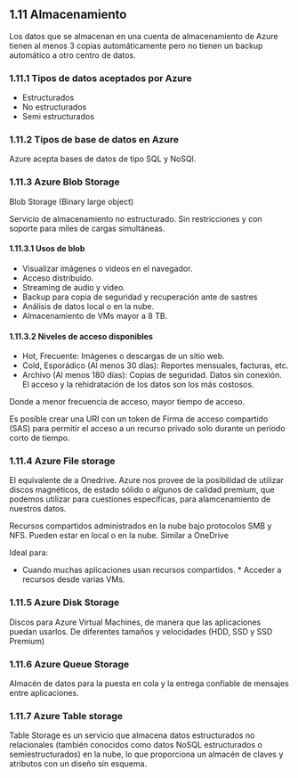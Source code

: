 ## 1.11 Almacenamiento

Los datos que se almacenan en una cuenta de almacenamiento de Azure tienen al
menos 3 copias automáticamente pero no tienen un backup automático a otro centro
de datos.

### 1.11.1 Tipos de datos aceptados por Azure

* Estructurados
* No estructurados
* Semi estructurados

### 1.11.2 Tipos de base de datos en Azure

Azure acepta bases de datos de tipo SQL y NoSQl.

### 1.11.3 Azure Blob Storage

Blob Storage (Binary large object)

Servicio de almacenamiento no estructurado. Sin restricciones y con soporte para
miles de cargas simultáneas.

#### 1.11.3.1 Usos de blob

* Visualizar imágenes o videos en el navegador.
* Acceso distribuido.
* Streaming de audio y video.
* Backup para copia de seguridad y recuperación ante de sastres
* Análisis de datos local o en la nube.
* Almacenamiento de VMs mayor a 8 TB.

#### 1.11.3.2 Niveles de acceso disponibles

* Hot, Frecuente: Imágenes o descargas de un sitio web.
* Cold, Esporádico (Al menos 30 días): Reportes mensuales, facturas, etc.
* Archivo (Al menos 180 días): Copias de seguridad. Datos sin conexión. El
    acceso y la rehidratación de los datos son los más costosos.

Donde a menor frecuencia de acceso, mayor tiempo de acceso.

Es posible crear una URI con un token de Firma de acceso compartido (SAS) para
permitir el acceso a un recurso privado solo durante un período corto de tiempo.

### 1.11.4 Azure File storage

El equivalente de a Onedrive. Azure nos provee de la posibilidad de utilizar
discos magnéticos, de estado sólido o algunos de calidad premium, que podemos
utilizar para cuestiones específicas, para alamcenamiento de nuestros datos.

Recursos compartidos administrados en la nube bajo protocolos SMB y NFS. Pueden
estar en local o en la nube. Similar a OneDrive

Ideal para: 
* Cuando muchas aplicaciones usan recursos compartidos. * Acceder a recursos
desde varias VMs.

### 1.11.5 Azure Disk Storage

Discos para Azure Virtual Machines, de manera que las aplicaciones puedan
usarlos. De diferentes tamaños y velocidades (HDD, SSD y SSD Premium)

### 1.11.6 Azure Queue Storage

Almacén de datos para la puesta en cola y la entrega confiable de mensajes entre
aplicaciones.

### 1.11.7 Azure Table storage

Table Storage es un servicio que almacena datos estructurados no relacionales
(también conocidos como datos NoSQL estructurados o semiestructurados) en la
nube, lo que proporciona un almacén de claves y atributos con un diseño sin
esquema.

